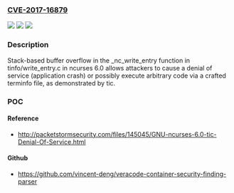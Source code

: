 ### [CVE-2017-16879](https://cve.mitre.org/cgi-bin/cvename.cgi?name=CVE-2017-16879)
![](https://img.shields.io/static/v1?label=Product&message=n%2Fa&color=blue)
![](https://img.shields.io/static/v1?label=Version&message=n%2Fa&color=blue)
![](https://img.shields.io/static/v1?label=Vulnerability&message=n%2Fa&color=brighgreen)

### Description

Stack-based buffer overflow in the _nc_write_entry function in tinfo/write_entry.c in ncurses 6.0 allows attackers to cause a denial of service (application crash) or possibly execute arbitrary code via a crafted terminfo file, as demonstrated by tic.

### POC

#### Reference
- http://packetstormsecurity.com/files/145045/GNU-ncurses-6.0-tic-Denial-Of-Service.html

#### Github
- https://github.com/vincent-deng/veracode-container-security-finding-parser

